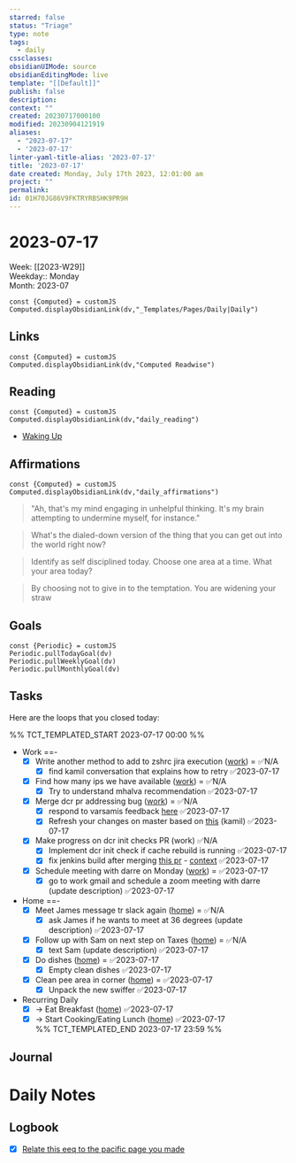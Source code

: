```yaml
---
starred: false
status: "Triage"
type: note
tags:
  - daily
cssclasses: 
obsidianUIMode: source
obsidianEditingMode: live
template: "[[Default]]"
publish: false
description: 
context: ""
created: 20230717000100
modified: 20230904121919
aliases:
  - "2023-07-17"
  - '2023-07-17'
linter-yaml-title-alias: '2023-07-17'
title: '2023-07-17'
date created: Monday, July 17th 2023, 12:01:00 am
project: ""
permalink: 
id: 01H70JG86V9FKTRYRBSHK9PR9H
---
```


# 2023-07-17

Week: [[2023-W29]]  
Weekday:: Monday  
Month: 2023-07

```dataviewjs
const {Computed} = customJS
Computed.displayObsidianLink(dv,"_Templates/Pages/Daily|Daily")
```

## Links

```dataviewjs
const {Computed} = customJS
Computed.displayObsidianLink(dv,"Computed Readwise")
```

## Reading

```dataviewjs
const {Computed} = customJS
Computed.displayObsidianLink(dv,"daily_reading")
```
- [Waking Up]( https://read.readwise.io/read/01gjr2j724698ts9z7mbyxz63z)


## Affirmations

```dataviewjs
const {Computed} = customJS
Computed.displayObsidianLink(dv,"daily_affirmations")
```

> "Ah, that's my mind engaging in unhelpful thinking. It's my brain attempting to undermine myself, for instance."

> What's the dialed-down version of the thing that you can get out into the world right now?

> Identify as self disciplined today. Choose one area at a time. What your area today?

> By choosing not to give in to the temptation. You are widening your straw

## Goals

```dataviewjs
const {Periodic} = customJS
Periodic.pullTodayGoal(dv)
Periodic.pullWeeklyGoal(dv)
Periodic.pullMonthlyGoal(dv)
```

## Tasks

Here are the loops that you closed today:

%% TCT_TEMPLATED_START 2023-07-17 00:00 %%
- Work ==-
    - [x] Write another method to add to zshrc jira execution ([work](drafts://x-callback-url/runAction?text=10b808d3-892f-4e65-a455-9741c7a14575,7047193345&action=Write%20to%20Obsidian%20File)) = ✅N/A
        - [x] find kamil conversation that explains how to retry ✅2023-07-17
    - [x] Find how many ips we have available ([work](drafts://x-callback-url/runAction?text=97c39cb6-3a4f-4833-a11b-693c1958c380,7011710600&action=Write%20to%20Obsidian%20File)) = ✅N/A
        - [x] Try to understand mhalva recommendation ✅2023-07-17
    - [x] Merge dcr pr addressing bug ([work](drafts://x-callback-url/runAction?text=b2dd271e-92a7-4b32-9947-c277420a7207,7011705270&action=Write%20to%20Obsidian%20File)) = ✅N/A
        - [x] respond to varsamis feedback [here](https://github.medallia.com/medallia/provisioning-ng/pull/322) ✅2023-07-17
        - [x] Refresh your changes on master based on [this](https://medallia.slack.com/archives/D02U3V1FDAN/p1689274640374269) (kamil) ✅2023-07-17
    - [x] Make progress on dcr init checks PR (work) ✅N/A
        - [x] Implement dcr init check if cache rebuild is running ✅2023-07-17
        - [x] fix jenkins build after merging [this pr](https://github.medallia.com/medallia/provisioning-ng/pull/330) - [context](https://medallia.slack.com/archives/D02U3V1FDAN/p1689274790575269?thread_ts=1689274640.374269&cid=D02U3V1FDAN) ✅2023-07-17
    - [x] Schedule meeting with darre on Monday ([work](drafts://x-callback-url/runAction?text=05253fcf-afaa-495e-b428-16a4c7bbc75c,7053809238&action=Write%20to%20Obsidian%20File)) = ✅2023-07-17
        - [x] go to work gmail and schedule a zoom meeting with darre (update description) ✅2023-07-17
- Home ==-
    - [x] Meet James message tr slack again ([home](drafts://x-callback-url/runAction?text=4c0f5ce3-3103-4f94-9e01-d5aad927a932,7052642472&action=Write%20to%20Obsidian%20File)) = ✅N/A
        - [x] ask James if he wants to meet at 36 degrees (update description) ✅2023-07-17
    - [x] Follow up with Sam on next step on Taxes ([home](drafts://x-callback-url/runAction?text=15562206-8b8b-4fcc-aa13-1e6a429eba2d,7054451784&action=Write%20to%20Obsidian%20File)) = ✅N/A
        - [x] text Sam (update description) ✅2023-07-17
    - [x] Do dishes ([home](drafts://x-callback-url/runAction?text=a577f0e2-5dd8-4cfc-b852-c2c1fe6c29d7,7054497183&action=Write%20to%20Obsidian%20File)) = ✅2023-07-17
        - [x] Empty clean dishes ✅2023-07-17
    - [x] Clean pee area in corner ([home](drafts://x-callback-url/runAction?text=06677dc3-2f4a-44cc-b514-78c0e20bd43e,7037363446&action=Write%20to%20Obsidian%20File)) = ✅2023-07-17
        - [x] Unpack the new swiffer ✅2023-07-17
- Recurring Daily
    - [x] -> Eat Breakfast ([home](drafts://x-callback-url/runAction?text=4d108cdb-1ee2-4c47-ba13-07b3979213d8,6972920028&action=Write%20to%20Obsidian%20File)) ✅2023-07-17
    - [x] -> Start Cooking/Eating Lunch ([home](drafts://x-callback-url/runAction?text=ac02f983-1032-42eb-903a-a8f40335c470,7046905460&action=Write%20to%20Obsidian%20File)) ✅2023-07-17  
%% TCT_TEMPLATED_END 2023-07-17 23:59 %%

## Journal



# Daily Notes



## Logbook
- [x] [Relate this eeq to the pacific page you made](things:///show?id=R2pT6LeToLJEveD2WMZYxW)
